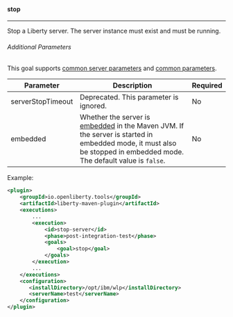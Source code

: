#### stop
---
Stop a Liberty server. The server instance must exist and must be running.

###### Additional Parameters

This goal supports [common server parameters](common-server-parameters.md#common-server-parameters) and [common parameters](common-parameters.md#common-parameters).

| Parameter | Description | Required |
| --------  | ----------- | -------  |
| serverStopTimeout | Deprecated. This parameter is ignored. | No |
| embedded | Whether the server is [embedded](https://www.ibm.com/support/knowledgecenter/SSD28V_9.0.0/com.ibm.websphere.wlp.core.doc/ae/twlp_extend_embed.html) in the Maven JVM. If the server is started in embedded mode, it must also be stopped in embedded mode. The default value is `false`. | No |

Example:
```xml
<plugin>
    <groupId>io.openliberty.tools</groupId>
    <artifactId>liberty-maven-plugin</artifactId>
    <executions>
        ...
        <execution>
            <id>stop-server</id>
            <phase>post-integration-test</phase>
            <goals>
                <goal>stop</goal>
            </goals>
        </execution>
        ...
    </executions>
    <configuration>
       <installDirectory>/opt/ibm/wlp</installDirectory>
       <serverName>test</serverName>
    </configuration>
</plugin>
```
